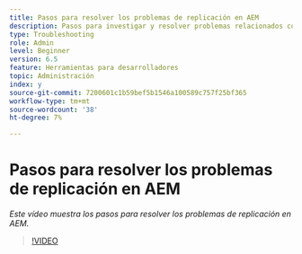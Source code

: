 ```yaml
---
title: Pasos para resolver los problemas de replicación en AEM
description: Pasos para investigar y resolver problemas relacionados con la replicación
type: Troubleshooting
role: Admin
level: Beginner
version: 6.5
feature: Herramientas para desarrolladores
topic: Administración
index: y
source-git-commit: 7200601c1b59bef5b1546a100589c757f25bf365
workflow-type: tm+mt
source-wordcount: '38'
ht-degree: 7%

---
```



# Pasos para resolver los problemas de replicación en AEM

*Este vídeo muestra los pasos para resolver los problemas de replicación en AEM.*

>[!VIDEO](https://video.tv.adobe.com/v/335471?quality=9&learn=on)
